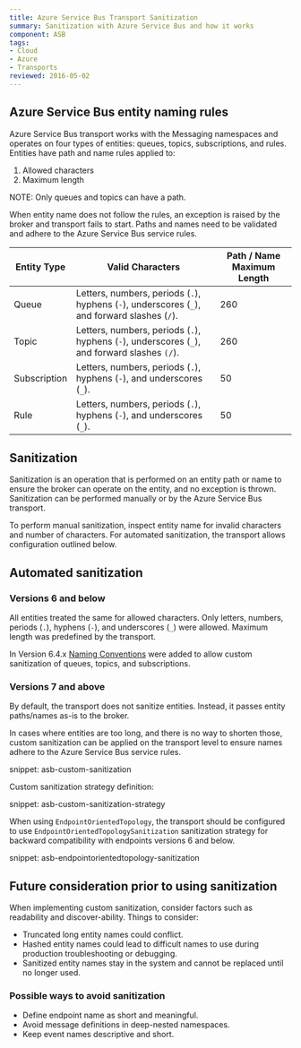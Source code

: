 ```yaml
---
title: Azure Service Bus Transport Sanitization
summary: Sanitization with Azure Service Bus and how it works
component: ASB
tags:
- Cloud
- Azure
- Transports
reviewed: 2016-05-02
---
```



## Azure Service Bus entity naming rules

Azure Service Bus transport works with the Messaging namespaces and operates on four types of entities: queues, topics, subscriptions, and rules. Entities have path and name rules applied to:

 1. Allowed characters
 1. Maximum length

NOTE: Only queues and topics can have a path.

When entity name does not follow the rules, an exception is raised by the broker and transport fails to start. Paths and names need to be validated and adhere to the Azure Service Bus service rules.

| Entity Type  | Valid Characters | Path / Name Maximum Length |
|--------------|------------------|----------------------------|
| Queue        | Letters, numbers, periods (`.`), hyphens (`-`), underscores (`_`), and forward slashes (`/`). | 260 |
| Topic        | Letters, numbers, periods (`.`), hyphens (`-`), underscores (`_`), and forward slashes `(/`). | 260 |
| Subscription | Letters, numbers, periods (`.`), hyphens (`-`), and underscores (`_`). | 50  |
| Rule         | Letters, numbers, periods (`.`), hyphens (`-`), and underscores (`_`). | 50  |


## Sanitization

Sanitization is an operation that is performed on an entity path or name to ensure the broker can operate on the entity, and no exception is thrown. Sanitization can be performed manually or by the Azure Service Bus transport.

To perform manual sanitization, inspect entity name for invalid characters and number of characters. For automated sanitization, the transport allows configuration outlined below.


## Automated sanitization


### Versions 6 and below

All entities treated the same for allowed characters. Only letters, numbers, periods (`.`), hyphens (`-`), and underscores (`_`) were allowed. Maximum length was predefined by the transport.

In Version 6.4.x [Naming Conventions](/nservicebus/azure-service-bus/native-integration.md) were added to allow custom sanitization of queues, topics, and subscriptions.


### Versions 7 and above

By default, the transport does not sanitize entities. Instead, it passes entity paths/names as-is to the broker.

In cases where entities are too long, and there is no way to shorten those, custom sanitization can be applied on the transport level to ensure names adhere to the Azure Service Bus service rules.

snippet: asb-custom-sanitization

Custom sanitization strategy definition:

snippet: asb-custom-sanitization-strategy

When using `EndpointOrientedTopology`, the transport should be configured to use `EndpointOrientedTopologySanitization` sanitization strategy for backward compatibility with endpoints versions 6 and below.

snippet: asb-endpointorientedtopology-sanitization


## Future consideration prior to using sanitization

When implementing custom sanitization, consider factors such as readability and discover-ability. Things to consider:

 * Truncated long entity names could conflict. 
 * Hashed entity names could lead to difficult names to use during production troubleshooting or debugging.
 * Sanitized entity names stay in the system and cannot be replaced until no longer used.


### Possible ways to avoid sanitization

 * Define endpoint name as short and meaningful.
 * Avoid message definitions in deep-nested namespaces.
 * Keep event names descriptive and short.
